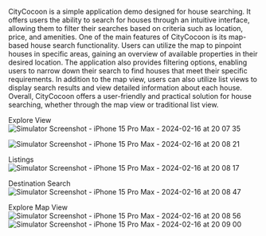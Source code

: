 CityCocoon is a simple application demo designed for house searching. It offers users the ability to search for houses through an intuitive interface, allowing them to filter their searches based on criteria such as location, price, and amenities.
One of the main features of CityCocoon is its map-based house search functionality. Users can utilize the map to pinpoint houses in specific areas, gaining an overview of available properties in their desired location.
The application also provides filtering options, enabling users to narrow down their search to find houses that meet their specific requirements. In addition to the map view, users can also utilize list views to display search results and view detailed information about each house.
Overall, CityCocoon offers a user-friendly and practical solution for house searching, whether through the map view or traditional list view.


Explore View 
![Simulator Screenshot - iPhone 15 Pro Max - 2024-02-16 at 20 07 35](https://github.com/abwaris19/CityCocoon/assets/143792601/90677931-0978-41d3-8ca6-b282e824db1f)



![Simulator Screenshot - iPhone 15 Pro Max - 2024-02-16 at 20 08 21](https://github.com/abwaris19/CityCocoon/assets/143792601/f11a8a1e-e2af-43b7-9dd3-0f001f4c1928)


Listings
![Simulator Screenshot - iPhone 15 Pro Max - 2024-02-16 at 20 08 17](https://github.com/abwaris19/CityCocoon/assets/143792601/2d294002-216d-48d7-94b2-4ae469890072)


Destination Search
![Simulator Screenshot - iPhone 15 Pro Max - 2024-02-16 at 20 08 47](https://github.com/abwaris19/CityCocoon/assets/143792601/0a117cde-b33f-47e2-83f3-4d65ea50c708)

Explore Map View
![Simulator Screenshot - iPhone 15 Pro Max - 2024-02-16 at 20 08 56](https://github.com/abwaris19/CityCocoon/assets/143792601/2748de7d-5da5-4663-8a60-8ec140c9f518)
![Simulator Screenshot - iPhone 15 Pro Max - 2024-02-16 at 20 09 00](https://github.com/abwaris19/CityCocoon/assets/143792601/1bc958a4-08ab-45f4-835f-41fa0167dd99)
